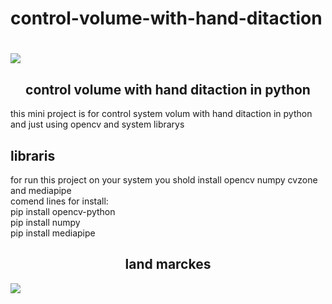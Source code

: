 # control-volume-with-hand-ditaction

<h1>
<img align="center" src="https://img.shields.io/badge/Python-3776AB?style=for-the-badge&logo=python&logoColor=white">
</h1>

<h2 align="center">
control volume with hand ditaction in python
</h2>
<p>
this mini project is for control system volum with hand ditaction in python and just using opencv and system librarys
</p>
<h2>
libraris 
</h2>
<p>
for run this project on your system you shold install opencv numpy cvzone and mediapipe
<br>
comend lines for install:<br>
pip install opencv-python<br>
pip install numpy <br>
pip install mediapipe<br>
</p>
<h2 align="center">
land marckes
</h2>
<img align='center' src="![Screenshot from 2023-09-11 00-40-44](https://github.com/amirali2002/control-volume-with-hand-ditaction-python/assets/85148377/d807d913-71df-4fc3-8d82-4d6b555c7b4c)">





